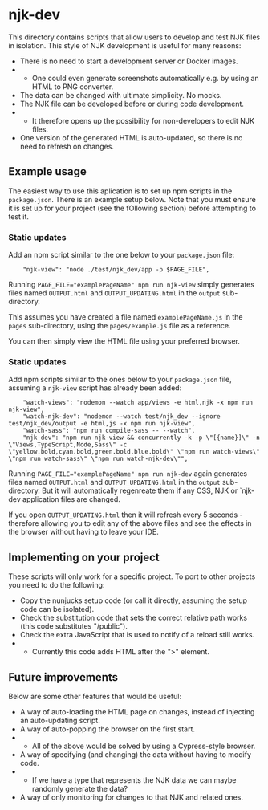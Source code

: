 # njk-dev

This directory contains scripts that allow users to develop and test NJK files in isolation.
This style of NJK development is useful for many reasons:

- There is no need to start a development server or Docker images.
- - One could even generate screenshots automatically e.g. by using an HTML to PNG converter.
- The data can be changed with ultimate simplicity. No mocks. 
- The NJK file can be developed before or during code development.
- - It therefore opens up the possibility for non-developers to edit NJK files.
- One version of the generated HTML is auto-updated, so there is no need to refresh on changes.

## Example usage

The easiest way to use this aplication is to set up npm scripts in the `package.json`.
There is an example setup below.
Note that you must ensure it is set up for your project (see the fOllowing section) before attempting to test it.

### Static updates

Add an npm script similar to the one below to your `package.json` file:

```
    "njk-view": "node ./test/njk_dev/app -p $PAGE_FILE",
```

Running `PAGE_FILE="examplePageName" npm run njk-view` simply generates files named `OUTPUT.html` and `OUTPUT_UPDATING.html` in the `output` sub-directory.

This assumes you have created a file named `examplePageName.js` in the `pages` sub-directory, using the `pages/example.js` file as a reference.

You can then simply view the HTML file using your preferred browser.

### Static updates

Add npm scripts similar to the ones below to your `package.json` file, assuming a `njk-view` script has already been added:

```
    "watch-views": "nodemon --watch app/views -e html,njk -x npm run njk-view",
    "watch-njk-dev": "nodemon --watch test/njk_dev --ignore test/njk_dev/output -e html,js -x npm run njk-view",
    "watch-sass": "npm run compile-sass -- --watch",
    "njk-dev": "npm run njk-view && concurrently -k -p \"[{name}]\" -n \"Views,TypeScript,Node,Sass\" -c \"yellow.bold,cyan.bold,green.bold,blue.bold\" \"npm run watch-views\" \"npm run watch-sass\" \"npm run watch-njk-dev\"",
```

Running `PAGE_FILE="examplePageName" npm run njk-dev` again generates files named `OUTPUT.html` and `OUTPUT_UPDATING.html` in the `output` sub-directory. But it will automatically regenreate them if any CSS, NJK or `njk-dev application files are changed.

If you open `OUTPUT_UPDATING.html` then it will refresh every 5 seconds - therefore allowing you to edit any of the above files and see the effects in the browser without having to leave your IDE.

## Implementing on your project

These scripts will only work for a specific project. To port to other projects you need to do the following:

- Copy the nunjucks setup code (or call it directly, assuming the setup code can be isolated).
- Check the substitution code that sets the correct relative path works (this code substitutes "/public").
- Check the extra JavaScript that is used to notify of a reload still works.
- - Currently this code adds HTML after the "</header>>" element.

## Future improvements

Below are some other features that would be useful:

- A way of auto-loading the HTML page on changes, instead of injecting an auto-updating script.
- A way of auto-popping the browser on the first start.
- - All of the above would be solved by using a Cypress-style browser.
- A way of specifying (and changing) the data without having to modify code.
- - If we have a type that represents the NJK data we can maybe randomly generate the data?
- A way of only monitoring for changes to that NJK and related ones.
